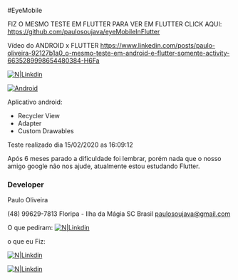 #EyeMobile

FIZ O MESMO TESTE EM FLUTTER
PARA VER EM FLUTTER CLICK AQUI:
https://github.com/paulosoujava/eyeMobileInFlutter

Vídeo do ANDROID x FLUTTER
https://www.linkedin.com/posts/paulo-oliveira-92127b1a0_o-mesmo-teste-em-android-e-flutter-somente-activity-6635289998654480384-H6Fa

[![N|Linkdin](https://news.comschool.com.br/wp-content/uploads/2017/12/icone-linkedin-300x127.jpg)](https://www.linkedin.com/in/paulo-oliveira-92127b1a0/)

[![Android](https://travis-ci.org/joemccann/dillinger.svg?branch=master)](https://github.com/paulosoujava/eyemobile/tree/master/app)


Aplicativo android:
  - Recycler View
  - Adapter
  - Custom Drawables

Teste realizado dia 15/02/2020 as 16:09:12


Após 6 meses parado a dificuldade foi lembrar, porém nada que o nosso amigo google não nos ajude, atualmente estou estudando Flutter.



### Developer

Paulo Oliveira

(48) 99629-7813
Floripa - Ilha da Mágia SC Brasil
paulosoujava@gmail.com

O que pediram:
[![N|Linkdin](https://media-exp1.licdn.com/dms/image/C4D22AQFxXQPzq0-fMw/feedshare-shrink_1280/0?e=1584576000&v=beta&t=J-3jfllCYWBlxzdBqZM5tL7w0zZ40pmqmwsNj3bp91A)](https://www.linkedin.com/in/paulo-oliveira-92127b1a0/)

o que eu Fiz:

[![N|Linkdin](https://media-exp1.licdn.com/dms/image/C4D22AQHbw2a8NZzQUA/feedshare-shrink_1280/0?e=1584576000&v=beta&t=4YcjGbQqJiSry1BLVzWi9-vKALvKS6DCK2q4urz1dWc)](https://www.linkedin.com/in/paulo-oliveira-92127b1a0/)

[![N|Linkdin](https://media-exp1.licdn.com/dms/image/C4D22AQFWkRQa7-spIA/feedshare-shrink_800/0?e=1584576000&v=beta&t=v9IXR307nvvEvDAFWzFlzgSUaNPYSN8ulV8mHM1goDA)](https://www.linkedin.com/in/paulo-oliveira-92127b1a0/)



